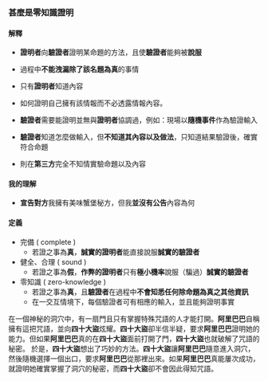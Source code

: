 ### 甚麼是**零知識證明**

#### 解釋
+ **證明者**向**驗證者**證明某命題的方法，且使**驗證者**能夠被**說服**
+ 過程中**不能洩漏除了該名題為真**的事情
+ 只有**證明者**知道內容

+ 如何證明自己擁有該情報而不必透露情報內容。

+ **驗證者**需要能證明並無與**證明者**協調過，例如：現場以**隨機事件**作為驗證輸入
+ **驗證者**知道怎麼做輸入，但**不知道其內容以及做法**，只知道結果驗證後，確實符合命題

+ 則在**第三方**完全不知情實驗命題以及內容
#### 我的理解
+ **宣告對方**我擁有美味蟹堡秘方，但我**並沒有公告**內容為何
#### 定義
+ 完備 ( complete )
	+ 若證之事為**真**，**誠實的證明者**能直接說服**誠實的驗證者**
+ 健全、合理 ( sound )
	+ 若證之事為**假**，**作弊的證明者**只有**極小機率**說服（騙過）**誠實的驗證者**
+ 零知識 ( zero-knowledge )
	+ 若證之事為**真**，且**驗證者**在過程中**不會知悉任何除命題為真之其他資訊**
	+ 在一交互情境下，每個驗證者可有相應的輸入，並且能夠證明事實




在一個神秘的洞穴中，有一扇門且只有掌握特殊咒語的人才能打開。**阿里巴巴**自稱擁有這把咒語，並向**四十大盜**炫耀。**四十大盜**卻半信半疑，要求**阿里巴巴**證明她的能力。但如果**阿里巴巴**真的在**四十大盜**面前打開了門，**四十大盜**也就破解了咒語的秘密。
於是，**四十大盜**想出了巧妙的方法。**四十大盜**讓**阿里巴巴**隨意進入洞穴，然後隨機選擇一個出口，要求**阿里巴巴**從那裡出來。如果**阿里巴巴**真能屢次成功，就證明她確實掌握了洞穴的秘密，而**四十大盜**卻不會因此得知咒語。



